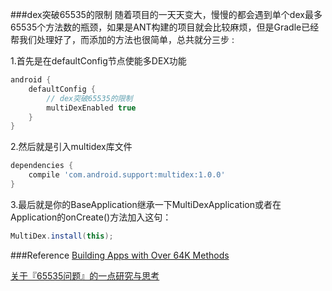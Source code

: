 ###dex突破65535的限制
随着项目的一天天变大，慢慢的都会遇到单个dex最多65535个方法数的瓶颈，如果是ANT构建的项目就会比较麻烦，但是Gradle已经帮我们处理好了，而添加的方法也很简单，总共就分三步 :

1.首先是在defaultConfig节点使能多DEX功能

```groovy
android {
    defaultConfig {
        // dex突破65535的限制
        multiDexEnabled true
    }
}
```

2.然后就是引入multidex库文件

```groovy
dependencies {
    compile 'com.android.support:multidex:1.0.0'
}
```

3.最后就是你的BaseApplication继承一下MultiDexApplication或者在Application的onCreate()方法加入这句：
```java
MultiDex.install(this);
```

###Reference
[Building Apps with Over 64K Methods](http://developer.android.com/intl/zh-cn/tools/building/multidex.html "http://developer.android.com/intl/zh-cn/tools/building/multidex.html")

[关于『65535问题』的一点研究与思考](http://blog.csdn.net/zhaokaiqiang1992/article/details/50412975 "http://blog.csdn.net/zhaokaiqiang1992/article/details/50412975")